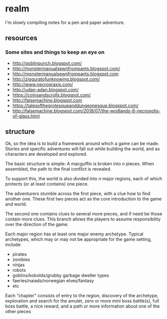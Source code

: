 # realm
I'm slowly compiling notes for a pen and paper adventure.

## resources
### Some sites and things to keep an eye on
- http://goblinpunch.blogspot.com/
- http://monstermanualsewnfrompants.blogspot.com/
- http://monstermanualsewnfrompants.blogspot.com
- http://zigguratofunknowing.blogspot.com/
- http://www.necropraxis.com/
- http://udan-adan.blogspot.com/
- https://coinsandscrolls.blogspot.com/
- http://falsemachine.blogspot.com
- https://talesofthegrotesqueanddungeonesque.blogspot.com/
- http://falsemachine.blogspot.com/2018/07/the-wodlands-8-necropolis-of-glass.html

## structure
Ok, so the idea is to build a framework around which a game can be made. Stories and specific adventures will fall out while building the world, and as characters are developed and explored.

The basic structure is simple: A macguffin is broken into _n_ pieces. When assembled, the path to the final conflict is revealed. 

To support this, the world is also divided into _n_ major regions, each of which protects (or at least contains) one piece.

The adventurers stumble across the first piece, with a clue how to find another one. These first two pieces act as the core introduction to the game and world.

The second one contains clues to several more pieces, and if need be those contain more clues. This branch allows the players to assume responsibility over the direction of the game.

Each major region has at least one major enemy archetype. Typical archetypes, which may or may not be appropriate for the game setting, include:
- pirates
- zombies
- ninjas
- robots
- goblins/kobolds/grubby garbage dweller types
- faeries/naiads/norwegian elves/fantasy
- etc

Each "chapter" consists of entry to the region, discovery of the archetype, exploration and search for the amulet, zero or more mini boss battle(s), full boss battle, a nice reward, and a path or more information about one of the other pieces


